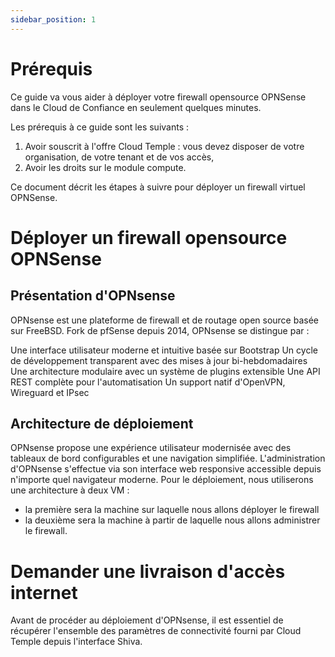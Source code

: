 ```yaml
---
sidebar_position: 1
---
```


# Prérequis

Ce guide va vous aider à déployer votre firewall opensource OPNSense dans le Cloud de Confiance en seulement quelques minutes.


Les prérequis à ce guide sont les suivants :

1. Avoir souscrit à l'offre Cloud Temple : vous devez disposer de votre organisation, de votre tenant et de vos accès,
1. Avoir les droits sur le module compute.

Ce document décrit les étapes à suivre pour déployer un firewall virtuel OPNSense.


# Déployer un firewall opensource OPNSense
## Présentation d'OPNsense
OPNsense est une plateforme de firewall et de routage open source basée sur FreeBSD. Fork de pfSense depuis 2014, OPNsense se distingue par :

Une interface utilisateur moderne et intuitive basée sur Bootstrap
Un cycle de développement transparent avec des mises à jour bi-hebdomadaires
Une architecture modulaire avec un système de plugins extensible
Une API REST complète pour l'automatisation
Un support natif d'OpenVPN, Wireguard et IPsec

## Architecture de déploiement
OPNsense propose une expérience utilisateur modernisée avec des tableaux de bord configurables et une navigation simplifiée.
L'administration d'OPNsense s'effectue via son interface web responsive accessible depuis n'importe quel navigateur moderne. Pour le déploiement, nous utiliserons une architecture à deux VM :

- la première sera la machine sur laquelle nous allons déployer le firewall
- la deuxième sera la machine à partir de laquelle nous allons administrer le firewall.

# Demander une livraison d'accès internet
Avant de procéder au déploiement d'OPNsense, il est essentiel de récupérer l'ensemble des paramètres de connectivité fourni par Cloud Temple depuis l'interface Shiva.

